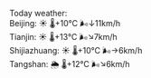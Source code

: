 Today weather:  
Beijing: ☀️   🌡️+10°C 🌬️↓11km/h  
Tianjin: ☀️   🌡️+13°C 🌬️↘7km/h  
Shijiazhuang: ☀️   🌡️+10°C 🌬️→6km/h  
Tangshan: 🌦   🌡️+12°C 🌬️↘6km/h  
